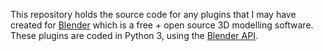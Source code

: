 This repository holds the source code for any plugins that I may have created for [Blender](https://www.blender.org/) which is a free + open source 3D modelling
software. These plugins are coded in Python 3, using the [Blender API](https://docs.blender.org/api/2.79/).